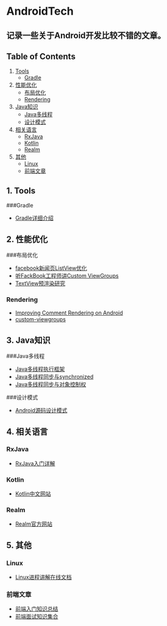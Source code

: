 # AndroidTech
## 记录一些关于Android开发比较不错的文章。
## Table of Contents
1. [Tools](#1-tools)
   - [Gradle](#gradle)
2. [性能优化](#2-性能优化)
	- [布局优化](#布局优化)
	- [Rendering](#rendering)
3. [Java知识](#3-Java知识)
   - [Java多线程](#java多线程)
   - [设计模式](#设计模式)
4. [相关语言](#4-相关语言)
	- [RxJava](#rxjava)
   - [Kotlin](#kotlin)
   - [Realm](#realm)
5. [其他](#5-其他)
   - [Linux](#linux)
   - [前端文章](#前端文章)

## 1. Tools
###Gradle
+ [Gradle详细介绍](http://www.open-open.com/lib/view/open1437144995334.html)

## 2. 性能优化
###布局优化
+ [facebook新闻页ListView优化](http://blog.aaapei.com/article/2015/02/facebookxin-wen-ye-listviewyou-hua)
+ [听FackBook工程师讲Custom ViewGroups](http://www.devtf.cn/?p=515)
+ [TextView预渲染研究](http://ragnraok.github.io/textview-pre-render-research.html)

### Rendering
+ [Improving Comment Rendering on Android](http://instagram-engineering.tumblr.com/post/114508858967/improving-comment-rendering-on-android)
+ [custom-viewgroups](https://sriramramani.wordpress.com/2015/05/06/custom-viewgroups/)


## 3. Java知识   
###Java多线程
+ [Java多线程执行框架](http://segmentfault.com/a/1190000003810146)
+ [Java多线程同步与synchronized](http://segmentfault.com/a/1190000003810166)
+ [Java多线程同步与对象控制权](http://segmentfault.com/a/1190000003810146)

###设计模式
+ [Android源码设计模式](https://github.com/simple-android-framework-exchange/android_design_patterns_analysis)

## 4. 相关语言
### RxJava
+ [RxJava入门详解](http://gold.xitu.io/entry/561b2c1860b2b90b56881f83)

### Kotlin
+ [Kotlin中文网站](http://kotlinlang.cn/)

### Realm
+ [Realm官方网站](https://realm.io/)
	
## 5. 其他
### Linux
+ [Linux进程讲解在线文档](http://www.linuxprocess.com/)

### 前端文章
+ [前端入门知识总结](https://github.com/qiu-deqing/FE-learning)
+ [前端面试知识集合](https://github.com/h5bp/Front-end-Developer-Interview-Questions)

